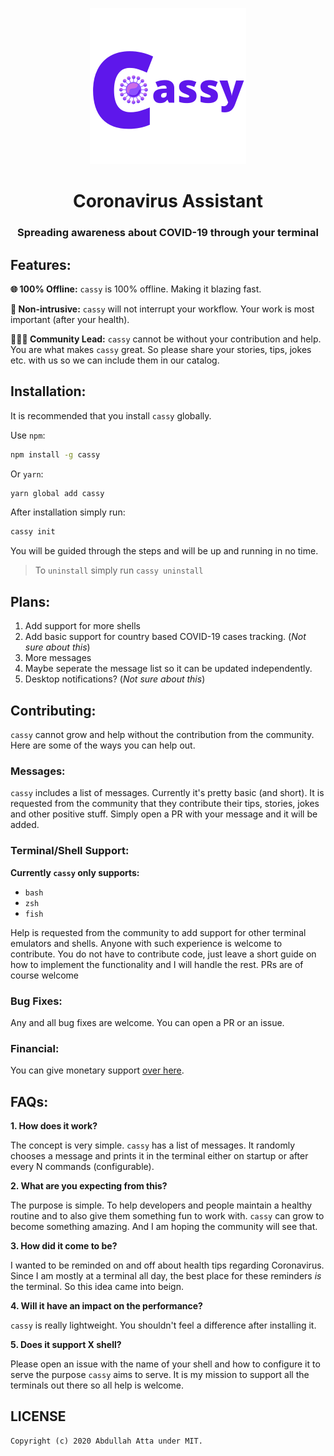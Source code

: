 <p align="center">
    <img src="./assets/logo.png" width="250">
</p>

<h1 align="center">Coronavirus Assistant</h1>
<h3 align="center">Spreading awareness about COVID-19 through your terminal</h3>

## Features:

**🌐 100% Offline:** `cassy` is 100% offline. Making it blazing fast.

**🕺 Non-intrusive:** `cassy` will not interrupt your workflow. Your work is most important (after your health).

**🧑‍🤝‍🧑 Community Lead:** `cassy` cannot be without your contribution and help. You are what makes `cassy` great. So please share your stories, tips, jokes etc. with us so we can include them in our catalog.

## Installation:

It is recommended that you install `cassy` globally.

Use `npm`:

```sh
npm install -g cassy
```

Or `yarn`:

```sh
yarn global add cassy
```

After installation simply run:

```sh
cassy init
```

You will be guided through the steps and will be up and running in no time.

> To `uninstall` simply run `cassy uninstall`

## Plans:

1. Add support for more shells
2. Add basic support for country based COVID-19 cases tracking. (_Not sure about this_)
3. More messages
4. Maybe seperate the message list so it can be updated independently.
5. Desktop notifications? (_Not sure about this_)

## Contributing:

`cassy` cannot grow and help without the contribution from the community. Here are some of the ways you can help out.

### Messages:

`cassy` includes a list of messages. Currently it's pretty basic (and short). It is requested from the community that they contribute their tips, stories, jokes and other positive stuff. Simply open a PR with your message and it will be added.

### Terminal/Shell Support:

**Currently `cassy` only supports:**

- `bash`
- `zsh`
- `fish`

Help is requested from the community to add support for other terminal emulators and shells. Anyone with such experience is welcome to contribute. You do not have to contribute code, just leave a short guide on how to implement the functionality and I will handle the rest. PRs are of course welcome

### Bug Fixes:

Any and all bug fixes are welcome. You can open a PR or an issue.

### Financial:

You can give monetary support [over here](https://ko-fi.com/thecodrr).

## FAQs:

**1. How does it work?**

The concept is very simple. `cassy` has a list of messages. It randomly chooses a message and prints it in the terminal either on startup or after every N commands (configurable).

**2. What are you expecting from this?**

The purpose is simple. To help developers and people maintain a healthy routine and to also give them something fun to work with. `cassy` can grow to become something amazing. And I am hoping the community will see that.

**3. How did it come to be?**

I wanted to be reminded on and off about health tips regarding Coronavirus. Since I am mostly at a terminal all day, the best place for these reminders _is_ the terminal. So this idea came into beign.

**4. Will it have an impact on the performance?**

`cassy` is really lightweight. You shouldn't feel a difference after installing it.

**5. Does it support X shell?**

Please open an issue with the name of your shell and how to configure it to serve the purpose `cassy` aims to serve. It is my mission to support all the terminals out there so all help is welcome.

## LICENSE

```
Copyright (c) 2020 Abdullah Atta under MIT.
```
